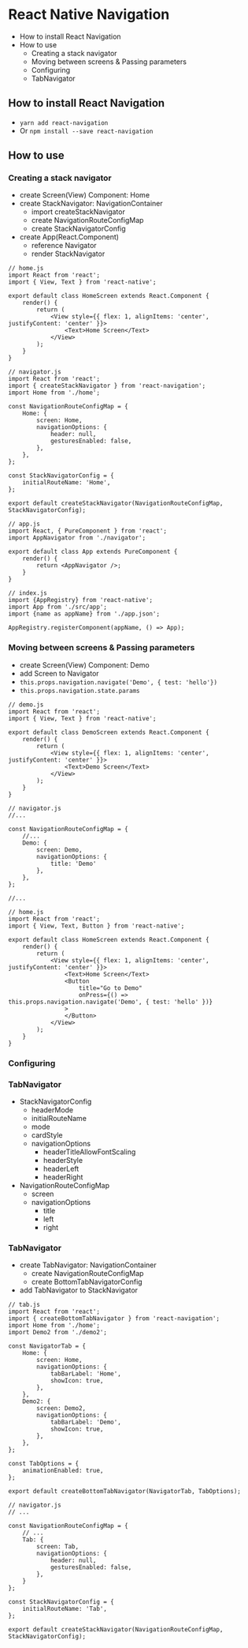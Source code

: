 # React Native Navigation

* How to install React Navigation
* How to use
    * Creating a stack navigator
    * Moving between screens & Passing parameters
    * Configuring
    * TabNavigator

## How to install React Navigation
* `yarn add react-navigation`
* Or `npm install --save react-navigation`

## How to use

### Creating a stack navigator
* create Screen(View) Component: Home
* create StackNavigator: NavigationContainer
    * import createStackNavigator
    * create NavigationRouteConfigMap
    * create StackNavigatorConfig
* create App(React.Component)
    * reference Navigator
    * render StackNavigator

```
// home.js
import React from 'react';
import { View, Text } from 'react-native';

export default class HomeScreen extends React.Component {
    render() {
        return (
            <View style={{ flex: 1, alignItems: 'center', justifyContent: 'center' }}>
                <Text>Home Screen</Text>
            </View>
        );
    }
}
```

```
// navigator.js
import React from 'react';
import { createStackNavigator } from 'react-navigation';
import Home from './home';

const NavigationRouteConfigMap = {
    Home: {
        screen: Home,
        navigationOptions: {
            header: null,
            gesturesEnabled: false,
        },
    },
};

const StackNavigatorConfig = {
    initialRouteName: 'Home',
};

export default createStackNavigator(NavigationRouteConfigMap, StackNavigatorConfig);
```

```
// app.js
import React, { PureComponent } from 'react';
import AppNavigator from './navigator';

export default class App extends PureComponent {
    render() {
        return <AppNavigator />;
    }
}
```

```
// index.js
import {AppRegistry} from 'react-native';
import App from './src/app';
import {name as appName} from './app.json';

AppRegistry.registerComponent(appName, () => App);
```

### Moving between screens & Passing parameters
* create Screen(View) Component: Demo
* add Screen to Navigator
* `this.props.navigation.navigate('Demo', { test: 'hello'})`
* `this.props.navigation.state.params`

```
// demo.js
import React from 'react';
import { View, Text } from 'react-native';

export default class DemoScreen extends React.Component {
    render() {
        return (
            <View style={{ flex: 1, alignItems: 'center', justifyContent: 'center' }}>
                <Text>Demo Screen</Text>
            </View>
        );
    }
}
```

```
// navigator.js
//...

const NavigationRouteConfigMap = {
    //...
    Demo: {
        screen: Demo,
        navigationOptions: {
            title: 'Demo'
        },
    },
};

//...
```

```
// home.js
import React from 'react';
import { View, Text, Button } from 'react-native';

export default class HomeScreen extends React.Component {
    render() {
        return (
            <View style={{ flex: 1, alignItems: 'center', justifyContent: 'center' }}>
                <Text>Home Screen</Text>
                <Button 
                    title="Go to Demo"
                    onPress={() => this.props.navigation.navigate('Demo', { test: 'hello' })}
                >
                </Button>
            </View>
        );
    }
}
```

### Configuring

### TabNavigator
* StackNavigatorConfig
    * headerMode
    * initialRouteName
    * mode
    * cardStyle
    * navigationOptions
        * headerTitleAllowFontScaling
        * headerStyle
        * headerLeft
        * headerRight
* NavigationRouteConfigMap
    * screen
    * navigationOptions
        * title
        * left
        * right

### TabNavigator
* create TabNavigator: NavigationContainer
    * create NavigationRouteConfigMap
    * create BottomTabNavigatorConfig
* add TabNavigator to StackNavigator

```
// tab.js
import React from 'react';
import { createBottomTabNavigator } from 'react-navigation';
import Home from './home';
import Demo2 from './demo2';

const NavigatorTab = {
    Home: {
        screen: Home,
        navigationOptions: {
            tabBarLabel: 'Home',
            showIcon: true,
        },
    },
    Demo2: {
        screen: Demo2,
        navigationOptions: {
            tabBarLabel: 'Demo',
            showIcon: true,
        },
    },
};

const TabOptions = {
    animationEnabled: true,
};

export default createBottomTabNavigator(NavigatorTab, TabOptions);
```

```
// navigator.js
// ...

const NavigationRouteConfigMap = {
    // ...
    Tab: {
        screen: Tab,
        navigationOptions: {
            header: null,
            gesturesEnabled: false,
        },
    }
};

const StackNavigatorConfig = {
    initialRouteName: 'Tab',
};

export default createStackNavigator(NavigationRouteConfigMap, StackNavigatorConfig);
```
